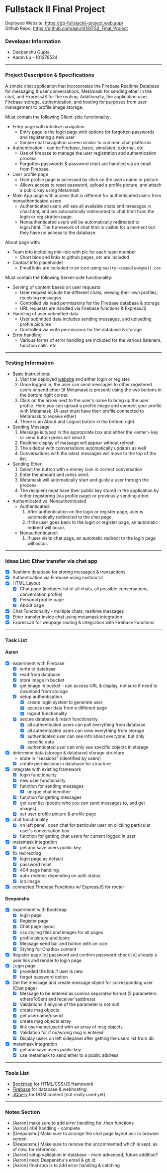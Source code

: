 # Fullstack II Final Project
Deployed Website: https://gb-fullstackii-project.web.app/  
Github Repo: https://github.com/aalu1418/FS2_Final_Project

### Developer Information
- Deepanshu Gupta
- Aaron Lu - 101278524
---

### Project Description & Specifications
A simple chat application that incorporates the Firebase Realtime Database for messaging & user conversations, Metamask for sending ether in the chat, and ExpressJS for the routing. Additionally, the application uses Firebase storage, authentication, and hosting for purposes from user management to profile image storage.

Must contain the following Client-side functionality:
- Entry page with intuitive navigation
  - Entry page is the login page with options for forgotten passwords and registering a new user
  - Simple chat navigation screen similar to common chat platforms
- Authentication - can be Firebase, basic, simulated, external, etc.
  - Use of firebase to manage the user registration and authentication process
  - Forgotten passwords & password reset are handled via an email from Firebase.
- User profile page
  - User profile page is accessed by click on the users name or picture.
  - Allows access to reset password, upload a profile picture, and attach a public key using Metamask
- Main App page with access that is different for authenticated users from nonauthenticated users
  - Authenticated users will see all available chats and messages in chat.html, and are automatically redireceted to chat.html from the login or registration page.
  - Nonauthenticated users will be automatically redirected to login.html. The framework of chat.html is visible for a moment but they have no access to the database.

About page with:
- Team info including mini-bio with pic for each team member
  - Short bios and links to github pages, etc are included
- Contact info placeholder
  - Email links are included in an icon using ```mailto:<example>@gmail.com```

Must contain the following Server-side functionality:
- Serving of content based on user requests
  - User request include the different chats, viewing their own profiles, receiving messages
  - Controlled via read permissions for the Firebase database & storage
  - URL requests are handled via Firebase functions & ExpressJS
- Handling of user submitted data
  - User submitted data includes sending messages, and uploading profile pictures
  - Controlled via write permissions for the database & storage
- Error handling
  - Various forms of error handling are included for the various listeners, function calls, etc
---

### Testing Information
- Basic Instructions:
  1. Visit the deployed [website](https://gb-fullstackii-project.web.app/) and either login or register.
  2. Once logged in, the user can send messages to other registered users or send ether (if Metamask is present) using the two buttons in the bottom right corner.
  3. Click on the arrow next to the user's name to bring up the user profile. Here you can upload a profile image and connect your profile with Metamask. (A user must have their profile connected to Metamask to receive ether)
  4. There is an About and Logout button in the bottom right.
- Sending Message:
  1. Message is typed in the appropriate box and either the \<enter\> key or send button press will send it
  2. Realtime display of message will appear without refresh
  3. The sidebar with conversations automatically updates as well
  4. Conversations with the latest messages will move to the top of the list.
- Sending Ether:
  1. Select the button with a money icon in correct conversation
  2. Enter the amount and press send.
  3. Metamask will automatically start and guide a user through the process.
  4. The recipient must have their public key stored in the application by either registering (via profile page) or previously sending ether.
- Authenticated vs. Nonauthenticated
  - Authenticated:
    1. After authentication on the login or register page, user is automatically redirected to the chat page.
    2. If the user goes back to the login or register page, an automatic redirect will occur.
  - Nonauthenticated:
    1. If user visits chat page, an automatic redirect to the login page will occur.
---

### Ideas List: Ether transfer via chat app
- [x] Realtime database for storing messages & transactions
- [x] Authentication via Firebase using custom UI
- [x] HTML Layout
  - [x] Chat page (includes list of all chats, all possible conversations, conversation profile)
  - [x] Personal profile page
  - [x] About page
- [x] Chat Functionality - multiple chats, realtime messages
- [x] Ether transfer inside chat using metamask integration
- [x] ExpressJS for webpage routing & integration with Firebase Functions
---

### Task List
#### Aaron
- [x] experiment with Firebase
  - [x] write to database
  - [x] read from database
  - [x] store image in bucket
  - [x] get image in bucket - can access URL & display, not sure if need to download from storage
  - [x] setup authentication
    - [x] create login system to generate user
    - [x] access user data from a different page
    - [x] logout functionality
  - [x] secure database & retain functionality
    - [x] all authenticated users can pull everything from database
    - [x] all authenticated users can view everything from storage
    - [x] authenticated user can see info about everyone, but only specific data
    - [x] authenticated user can only see specific objects in storage
- [x] determine data (storage & database) storage structure
  - store in "sessions" (identified by users)
  - [x] create permissions in database for structure
- [x] integrate with existing framework
  - [x] login functionality
  - [x] new user functionality
  - [x] function for sending messages
    - [x] unique chat identifier
  - [x] function for getting messages
  - [x] get user list (people who you can send messages to, and get images)
  - [x] set user profile picture & profile page
- [x] chat functionality
  - [x] on left panel, open chat for particular user on clicking particular user's conversation box
  - [x] function for getting chat users for current logged in user
- [x] metamask integration
  - [x] get and save users public key
- [x] fix redirecting
  - [x] login page as default
  - [x] password reset
  - [x] 404 page handling
  - [x] auto-redirect depending on auth status
  - [x] ico image
- [x] connected Firebase Functions w/ ExpressJS for router

#### Deepanshu
- [x] experiment with Bootstrap
  - [x] login page
  - [x] Register page
  - [x] Chat page layout
  - [x] css styling files and images for all pages
  - [x] profile picture and icons
  - [x] Message send bar and button with an icon
  - [x] Styling for Chatbox content
- [x] Register page
    [x] password and confirm password check
    [x] already a user link and render to login page
- [x] Login page
  - [x] provided the link if user is new
  - [x] forgot password option
- [x] Get the message and create message object for corresponding user (Chat page)
  - [x] Message to be entered as comma separated format (2 parameters: ethersToSent and receiver'saddress)
  - [x] Validations if anyone of the parameter is not null
  - [x] create msg objects
  - [x] get username/userid
  - [x] create msg objects array
  - [x] link username/userid with an array of msg objects
  - [x] Validation for if no/wrong msg is entered
  - [x] Display users on left sidepanel after getting the users list from db
- [x] metamask integration
  - [x] get and save users public key
  - [x] use metamask to send ether to a public address

---

### Tools List
- [Bootstrap](https://getbootstrap.com/) for HTML/CSS/JS framework
- [Firebase](https://firebase.google.com/) for database & webhosting
- [JQuery](https://jquery.com/) for DOM content (not really used yet)
---

### Notes Section
- [Aaron] make sure to add error handling for .then functions
- [Aaron] 404 handling - complete
- [Deepanshu] Make sure to arrange the chat page layout acc to browser screen.
- [Deepanshu] Make sure to remove the uncommented which is kept, as of now, for reference.
- [Aaron] setup validation in database - more advanced, future addition?
- [Aaron] need Deepanshu's email & gb id
- [Aaron] final step is to add error handling & catching

